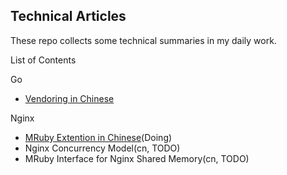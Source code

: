 Technical Articles
------------------

These repo collects some technical summaries in my daily work.


List of Contents

Go
* [Vendoring in Chinese](go/vendoring-cn.md)

Nginx
* [MRuby Extention in Chinese](nginx/nginx-mruby-cn.md)(Doing)
* Nginx Concurrency Model(cn, TODO)
* MRuby Interface for Nginx Shared Memory(cn, TODO)
